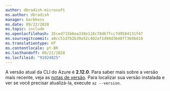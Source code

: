```yaml
---
author: dbradish-microsoft
ms.author: dbradish
manager: barbkess
ms.date: 09/22/2020
ms.topic: include
ms.openlocfilehash: 35ced715b0ea338e118c78d67fcc7d9584131f47
ms.sourcegitcommit: a0cc51d7b2b39a52c402af1d98d3b48ff369bd16
ms.translationtype: HT
ms.contentlocale: pt-BR
ms.lasthandoff: 09/22/2020
ms.locfileid: "91024825"
---
```

A versão atual da CLI do Azure é __2.12.0__. Para saber mais sobre a versão mais recente, veja as [notas de versão](../release-notes-azure-cli.md). Para localizar sua versão instalada e ver se você precisar atualizá-la, execute `az --version`.
